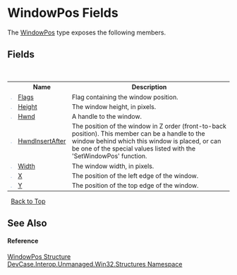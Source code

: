 # WindowPos Fields
 

The <a href="T_DevCase_Interop_Unmanaged_Win32_Structures_WindowPos">WindowPos</a> type exposes the following members.


## Fields
&nbsp;<table><tr><th></th><th>Name</th><th>Description</th></tr><tr><td>![Public field](media/pubfield.gif "Public field")</td><td><a href="F_DevCase_Interop_Unmanaged_Win32_Structures_WindowPos_Flags">Flags</a></td><td>
Flag containing the window position.</td></tr><tr><td>![Public field](media/pubfield.gif "Public field")</td><td><a href="F_DevCase_Interop_Unmanaged_Win32_Structures_WindowPos_Height">Height</a></td><td>
The window height, in pixels.</td></tr><tr><td>![Public field](media/pubfield.gif "Public field")</td><td><a href="F_DevCase_Interop_Unmanaged_Win32_Structures_WindowPos_Hwnd">Hwnd</a></td><td>
A handle to the window.</td></tr><tr><td>![Public field](media/pubfield.gif "Public field")</td><td><a href="F_DevCase_Interop_Unmanaged_Win32_Structures_WindowPos_HwndInsertAfter">HwndInsertAfter</a></td><td>
The position of the window in Z order (front-to-back position). This member can be a handle to the window behind which this window is placed, or can be one of the special values listed with the 'SetWindowPos' function.</td></tr><tr><td>![Public field](media/pubfield.gif "Public field")</td><td><a href="F_DevCase_Interop_Unmanaged_Win32_Structures_WindowPos_Width">Width</a></td><td>
The window width, in pixels.</td></tr><tr><td>![Public field](media/pubfield.gif "Public field")</td><td><a href="F_DevCase_Interop_Unmanaged_Win32_Structures_WindowPos_X">X</a></td><td>
The position of the left edge of the window.</td></tr><tr><td>![Public field](media/pubfield.gif "Public field")</td><td><a href="F_DevCase_Interop_Unmanaged_Win32_Structures_WindowPos_Y">Y</a></td><td>
The position of the top edge of the window.</td></tr></table>&nbsp;
<a href="#windowpos-fields">Back to Top</a>

## See Also


#### Reference
<a href="T_DevCase_Interop_Unmanaged_Win32_Structures_WindowPos">WindowPos Structure</a><br /><a href="N_DevCase_Interop_Unmanaged_Win32_Structures">DevCase.Interop.Unmanaged.Win32.Structures Namespace</a><br />